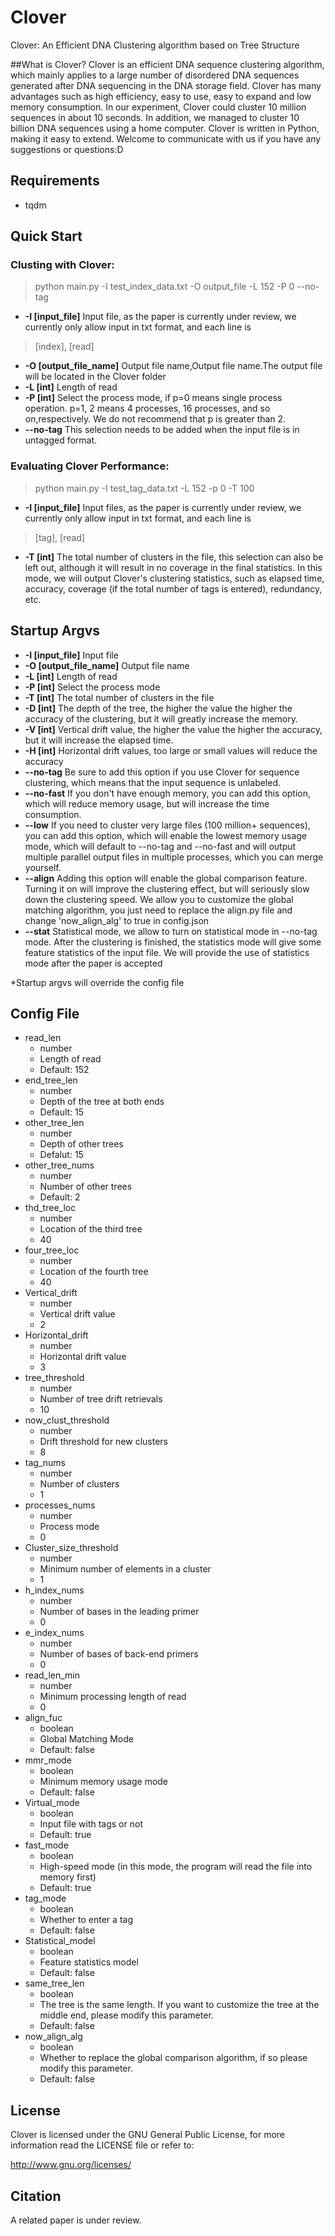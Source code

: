 # Clover
Clover:  An Efficient DNA Clustering algorithm based on Tree Structure


##What is Clover?
Clover is an efficient DNA sequence clustering algorithm, which mainly applies to a large number of disordered DNA sequences generated after DNA sequencing in the DNA storage field. Clover has many advantages such as high efficiency, easy to use, easy to expand and low memory consumption. In our experiment, Clover could cluster 10 million sequences in about 10 seconds. In addition, we managed to cluster 10 billion DNA sequences using a home computer. Clover is written in Python, making it easy to extend. Welcome to communicate with us if you have any suggestions or questions:D

## Requirements
- tqdm

## Quick Start
### Clusting with Clover:
> python main.py -I test_index_data.txt -O output_file -L 152 -P 0 --no-tag
- **-I [input_file]** Input file, as the paper is currently under review, we currently only allow input in txt format, and each line is 
> [index], [read]
- **-O [output_file_name]** Output file name,Output file name.The output file will be located in the Clover folder
- **-L [int]** Length of read
- **-P [int]** Select the process mode, if p=0 means single process operation. p=1, 2 means 4 processes, 16 processes, and so on,respectively. We do not recommend that p is greater than 2.
- **--no-tag** This selection needs to be added when the input file is in untagged format.
### Evaluating Clover Performance:
> python main.py -I test_tag_data.txt -L 152 -p 0 -T 100
- **-I [input_file]** Input files, as the paper is currently under review, we currently only allow input in txt format, and each line is 
> [tag], [read]
- **-T [int]** The total number of clusters in the file, this selection can also be left out, although it will result in no coverage in the final statistics.
In this mode, we will output Clover's clustering statistics, such as elapsed time, accuracy, coverage (if the total number of tags is entered), redundancy, etc.

## Startup Argvs

- **-I [input_file]** Input file
- **-O [output_file_name]** Output file name
- **-L [int]** Length of read
- **-P [int]** Select the process mode
- **-T [int]** The total number of clusters in the file
- **-D [int]** The depth of the tree, the higher the value the higher the accuracy of the clustering, but it will greatly increase the memory.
- **-V [int]** Vertical drift value, the higher the value the higher the accuracy, but it will increase the elapsed time.
- **-H [int]** Horizontal drift values, too large or small values will reduce the accuracy
- **--no-tag** Be sure to add this option if you use Clover for sequence clustering, which means that the input sequence is unlabeled.
- **--no-fast** If you don't have enough memory, you can add this option, which will reduce memory usage, but will increase the time consumption.
- **--low** If you need to cluster very large files (100 million+ sequences), you can add this option, which will enable the lowest memory usage mode, which will default to --no-tag and --no-fast and will output multiple parallel output files in multiple processes, which you can merge yourself.
- **--align** Adding this option will enable the global comparison feature. Turning it on will improve the clustering effect, but will seriously slow down the clustering speed. We allow you to customize the global matching algorithm, you just need to replace the align.py file and change 'now_align_alg' to true in config.json
- **--stat** Statistical mode, we allow to turn on statistical mode in --no-tag mode. After the clustering is finished, the statistics mode will give some feature statistics of the input file. We will provide the use of statistics mode after the paper is accepted

*Startup argvs will override the config file

## Config File

- read_len
  - number
  - Length of read
  - Default: 152
- end_tree_len
  - number
  - Depth of the tree at both ends
  - Default: 15
- other_tree_len
  - number
  - Depth of other trees
  - Defalut: 15
- other_tree_nums
  - number
  - Number of other trees
  - Default: 2
- thd_tree_loc
  - number
  - Location of the third tree
  - 40
- four_tree_loc
  - number
  - Location of the fourth tree
  - 40
- Vertical_drift
  - number
  - Vertical drift value
  - 2
- Horizontal_drift
  - number
  - Horizontal drift value
  - 3
- tree_threshold
  - number
  - Number of tree drift retrievals
  - 10
- now_clust_threshold
  - number
  - Drift threshold for new clusters
  - 8
- tag_nums
  - number
  - Number of clusters
  - 1
- processes_nums
  - number
  - Process mode
  - 0
- Cluster_size_threshold
  - number
  - Minimum number of elements in a cluster
  - 1
- h_index_nums
  - number
  - Number of bases in the leading primer
  - 0
- e_index_nums
  - number
  - Number of bases of back-end primers
  - 0
- read_len_min
  - number
  - Minimum processing length of read
  - 0
- align_fuc
  - boolean
  - Global Matching Mode
  - Default: false
- mmr_mode
  - boolean
  - Minimum memory usage mode
  - Default: false
- Virtual_mode
  - boolean
  - Input file with tags or not
  - Default: true
- fast_mode
  - boolean
  - High-speed mode (in this mode, the program will read the file into memory first)
  - Default: true
- tag_mode
  - boolean
  - Whether to enter a tag
  - Default: false
- Statistical_model
  - boolean
  - Feature statistics model
  - Default: false
- same_tree_len
  - boolean
  - The tree is the same length. If you want to customize the tree at the middle end, please modify this parameter.
  - Default: false
- now_align_alg
  - boolean
  - Whether to replace the global comparison algorithm, if so please modify this parameter.
  - Default: false

## License

Clover is licensed under the GNU General Public License, for more information read the LICENSE file or refer to:

http://www.gnu.org/licenses/

## Citation

A related paper is under review.